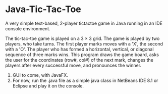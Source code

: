 # Java-Tic-Tac-Toe

A very simple text-based, 2-player tictactoe game in Java running in an IDE console environment.

The tic-tac-toe game is played on a 3 × 3 grid. The game is played by two players, who take turns. The first player marks moves with a 'X', the second with a 'O'. The player who has formed a horizontal, vertical, or diagonal sequence of three marks wins. This program draws the game board, asks the user for the coordinates (row#, col#) of the next mark, changes the players after every successful move, and pronounces the winner.

1. GUI to come, with JavaFX.
2. For now, run the .java file as a simple java class in NetBeans IDE 8.1 or Eclipse and play it on the console.


